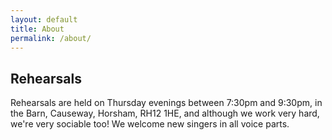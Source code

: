 ```yaml
---
layout: default
title: About
permalink: /about/
---
```


## Rehearsals

 Rehearsals are held on Thursday evenings between 7:30pm and 9:30pm, in the Barn, Causeway, Horsham, RH12 1HE, and although we work very hard, we're very sociable too! We welcome new singers in all voice parts.
